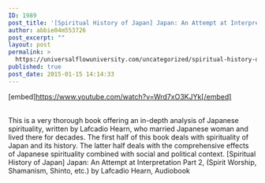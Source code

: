 ```yaml
---
ID: 1989
post_title: '[Spiritual History of Japan] Japan: An Attempt at Interpretation 2, (Spirit Worship, Shinto, etc.)'
author: abbie04m553726
post_excerpt: ""
layout: post
permalink: >
  https://universalflowuniversity.com/uncategorized/spiritual-history-of-japan-japan-an-attempt-at-interpretation-2-spirit-worship-shinto-etc/
published: true
post_date: 2015-01-15 14:14:33
---
```

[embed]https://www.youtube.com/watch?v=Wrd7xO3KJYk[/embed]</br></br>
<p>This is a very thorough book offering an in-depth analysis of Japanese spirituality, written by Lafcadio Hearn, who married Japanese woman and lived there for decades.
The first half of this book deals with spirituality of Japan and its history. The latter half deals with the comprehensive effects of Japanese spirituality combined with social and political context.
[Spiritual History of Japan] Japan: An Attempt at Interpretation Part 2, (Spirit Worship, Shamanism, Shinto, etc.) by Lafcadio Hearn, Audiobook</p>